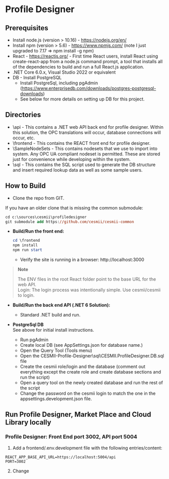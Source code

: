 # Profile Designer

## Prerequisites

- Install node.js (version > 10.16) - https://nodejs.org/en/
- Install npm (version > 5.6) - https://www.npmjs.com/ (note I just upgraded to 7.17 =>  npm install -g npm)
- React - https://reactjs.org/ - First time React users, install React using create-react-app from a node.js command prompt, a tool that installs all of the dependencies to build and run a full React.js application.
- .NET Core 6.0.x, Visual Studio 2022 or equivalent
- DB - Install PostgreSQL
  - Install PostgreSql, including pgAdmin (https://www.enterprisedb.com/downloads/postgres-postgresql-downloads)
  - See below for more details on setting up DB for this project. 

## Directories
- \api - This contains a .NET web API back end for profile designer. Within this solution, the OPC translations will occur, database connections will occur, etc. 
- \frontend - This contains the REACT front end for profile designer.
- \SampleNodeSets - This contains nodesets that we use to import into system. Any OPC UA compliant nodeset is permitted. These are stored just for convenience while developing within the system.
- \sql - This contains the SQL script used to generate the DB structure and insert required lookup data as well as some sample users.  

## How to Build
- Clone the repo from GIT.

If you have an older clone that is missing the common submodule:
```ps
cd c:\sources\cesmii\profiledesigner
git submodule add https://github.com/cesmii/cesmii-common
```

- **Build/Run the front end:**
  ```powershell
  cd \frontend
  npm install
  npm run start 
  ```
  - Verify the site is running in a browser: http://localhost:3000

> **Note**
>
> The ENV files in the root React folder point to the base URL for the web API.  
> Login: The login process was intentionally simple. Use cesmii/cesmii to login.  



- **Build/Run the back end API (.NET 6 Solution):**
  - Standard .NET build and run. 

- **PostgreSql DB**  
	See above for initial install instructions.
	- Run pgAdmin
	- Create local DB (see AppSettings.json for database name.)
	- Open the Query Tool (Tools menu)
	- Open the CESMII-Profile-Designer\sql\CESMII.ProfileDesigner.DB.sql file
	- Create the cesmii role/login and the database (comment out everything except the create role and create database sections and run the script)
	- Open a query tool on the newly created database and run the rest of the script
	- Change the password on the cesmii login to match the one in the appsettings.development.json file.

## Run Profile Designer, Market Place and Cloud Library locally

### Profile Designer: Front End port 3002, API port 5004

1. Add a frontend/.env.development file with the following entries/content:
```
REACT_APP_BASE_API_URL=https://localhost:5004/api
PORT=3002
```

2. Change 
